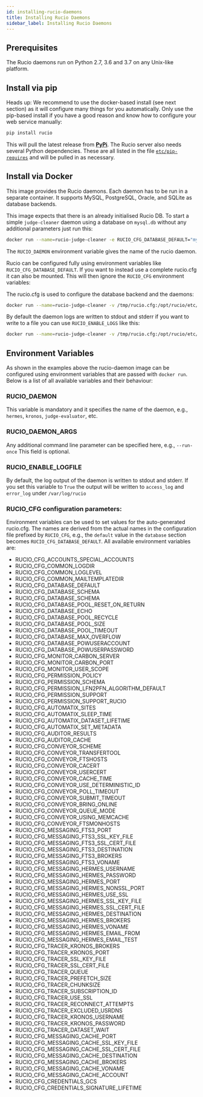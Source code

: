 ```yaml
---
id: installing-rucio-daemons
title: Installing Rucio Daemons
sidebar_label: Installing Rucio Daemons
---
```


## Prerequisites

The Rucio daemons run on Python 2.7, 3.6 and 3.7 on any Unix-like
platform.

## Install via pip

Heads up: We recommend to use the docker-based install (see next
section) as it will configure many things for you automatically. Only
use the pip-based install if you have a good reason and know how to
configure your web service manually:

```bash
pip install rucio
```

This will pull the latest release from
[__PyPi__](https://pypi.python.org/pypi/rucio/). The Rucio server also needs
several Python dependencies. These are all listed in the file
[`etc/pip-requires`](https://github.com/rucio/rucio/blob/master/etc/pip-requires)
and will be pulled in as necessary.


## Install via Docker

This image provides the Rucio daemons. Each daemon has to be run in a
separate container. It supports MySQL, PostgreSQL, Oracle, and SQLite as
database backends.

This image expects that there is an already initialised Rucio DB. To
start a simple `judge-cleaner` daemon using a database on
`mysql.db` without any additional parameters just run this:
```bash
docker run --name=rucio-judge-cleaner -e RUCIO_CFG_DATABASE_DEFAULT="mysql+pymysql://rucio:rucio@mysql.db/rucio" -e RUCIO_DAEMON=judge-cleaner  rucio/rucio-daemons
```

The `RUCIO_DAEMON` environment variable gives the name of
the rucio daemon.

Rucio can be configured fully using environment variables like
`RUCIO_CFG_DATABASE_DEFAULT`. If you want to instead use a
complete rucio.cfg it can also be mounted. This will then ignore the
`RUCIO_CFG` environment variables:

The rucio.cfg is used to configure the database backend and the daemons:

```bash
docker run --name=rucio-judge-cleaner -v /tmp/rucio.cfg:/opt/rucio/etc/rucio.cfg -e RUCIO_DAEMON=judge-cleaner  rucio/rucio-daemons
```

By default the daemon logs are written to stdout and stderr if you want
to write to a file you can use `RUCIO_ENABLE_LOGS` like
this:

```bash
docker run --name=rucio-judge-cleaner -v /tmp/rucio.cfg:/opt/rucio/etc/rucio.cfg -v /tmp/logs:/var/log/rucio -e RUCIO_DAEMON=judge-cleaner  -e RUCIO_ENABLE_LOGS=True rucio/rucio-daemons
```

## Environment Variables

As shown in the examples above the rucio-daemon image can be configured
using environment variables that are passed with `docker run`. 
Below is a list of all available variables and their
behaviour:

### RUCIO_DAEMON

This variable is mandatory and it specifies the name of the daemon,
e.g., `hermes`, `kronos`,
`judge-evaluator`, etc.

### RUCIO_DAEMON_ARGS

Any additional command line parameter can be specified here, e.g.,
`--run-once` This field is optional.

### RUCIO_ENABLE_LOGFILE

By default, the log output of the daemon is written to stdout and
stderr. If you set this variable to `True` the output will
be written to `access_log` and `error_log` under
`/var/log/rucio`

### RUCIO_CFG configuration parameters:

Environment variables can be used to set values for the auto-generated
rucio.cfg. The names are derived from the actual names in the
configuration file prefixed by `RUCIO_CFG`, e.g., the
`default` value in the `database` section
becomes `RUCIO_CFG_DATABASE_DEFAULT`. All available
environment variables are:

-   RUCIO_CFG_ACCOUNTS_SPECIAL_ACCOUNTS
-   RUCIO_CFG_COMMON_LOGDIR
-   RUCIO_CFG_COMMON_LOGLEVEL
-   RUCIO_CFG_COMMON_MAILTEMPLATEDIR
-   RUCIO_CFG_DATABASE_DEFAULT
-   RUCIO_CFG_DATABASE_SCHEMA
-   RUCIO_CFG_DATABASE_SCHEMA
-   RUCIO_CFG_DATABASE_POOL_RESET_ON_RETURN
-   RUCIO_CFG_DATABASE_ECHO
-   RUCIO_CFG_DATABASE_POOL_RECYCLE
-   RUCIO_CFG_DATABASE_POOL_SIZE
-   RUCIO_CFG_DATABASE_POOL_TIMEOUT
-   RUCIO_CFG_DATABASE_MAX_OVERFLOW
-   RUCIO_CFG_DATABASE_POWUSERACCOUNT
-   RUCIO_CFG_DATABASE_POWUSERPASSWORD
-   RUCIO_CFG_MONITOR_CARBON_SERVER
-   RUCIO_CFG_MONITOR_CARBON_PORT
-   RUCIO_CFG_MONITOR_USER_SCOPE
-   RUCIO_CFG_PERMISSION_POLICY
-   RUCIO_CFG_PERMISSION_SCHEMA
-   RUCIO_CFG_PERMISSION_LFN2PFN_ALGORITHM_DEFAULT
-   RUCIO_CFG_PERMISSION_SUPPORT
-   RUCIO_CFG_PERMISSION_SUPPORT_RUCIO
-   RUCIO_CFG_AUTOMATIX_SITES
-   RUCIO_CFG_AUTOMATIX_SLEEP_TIME
-   RUCIO_CFG_AUTOMATIX_DATASET_LIFETIME
-   RUCIO_CFG_AUTOMATIX_SET_METADATA
-   RUCIO_CFG_AUDITOR_RESULTS
-   RUCIO_CFG_AUDITOR_CACHE
-   RUCIO_CFG_CONVEYOR_SCHEME
-   RUCIO_CFG_CONVEYOR_TRANSFERTOOL
-   RUCIO_CFG_CONVEYOR_FTSHOSTS
-   RUCIO_CFG_CONVEYOR_CACERT
-   RUCIO_CFG_CONVEYOR_USERCERT
-   RUCIO_CFG_CONVEYOR_CACHE_TIME
-   RUCIO_CFG_CONVEYOR_USE_DETERMINISTIC_ID
-   RUCIO_CFG_CONVEYOR_POLL_TIMEOUT
-   RUCIO_CFG_CONVEYOR_SUBMIT_TIMEOUT
-   RUCIO_CFG_CONVEYOR_BRING_ONLINE
-   RUCIO_CFG_CONVEYOR_QUEUE_MODE
-   RUCIO_CFG_CONVEYOR_USING_MEMCACHE
-   RUCIO_CFG_CONVEYOR_FTSMONHOSTS
-   RUCIO_CFG_MESSAGING_FTS3_PORT
-   RUCIO_CFG_MESSAGING_FTS3_SSL_KEY_FILE
-   RUCIO_CFG_MESSAGING_FTS3_SSL_CERT_FILE
-   RUCIO_CFG_MESSAGING_FTS3_DESTINATION
-   RUCIO_CFG_MESSAGING_FTS3_BROKERS
-   RUCIO_CFG_MESSAGING_FTS3_VONAME
-   RUCIO_CFG_MESSAGING_HERMES_USERNAME
-   RUCIO_CFG_MESSAGING_HERMES_PASSWORD
-   RUCIO_CFG_MESSAGING_HERMES_PORT
-   RUCIO_CFG_MESSAGING_HERMES_NONSSL_PORT
-   RUCIO_CFG_MESSAGING_HERMES_USE_SSL
-   RUCIO_CFG_MESSAGING_HERMES_SSL_KEY_FILE
-   RUCIO_CFG_MESSAGING_HERMES_SSL_CERT_FILE
-   RUCIO_CFG_MESSAGING_HERMES_DESTINATION
-   RUCIO_CFG_MESSAGING_HERMES_BROKERS
-   RUCIO_CFG_MESSAGING_HERMES_VONAME
-   RUCIO_CFG_MESSAGING_HERMES_EMAIL_FROM
-   RUCIO_CFG_MESSAGING_HERMES_EMAIL_TEST
-   RUCIO_CFG_TRACER_KRONOS_BROKERS
-   RUCIO_CFG_TRACER_KRONOS_PORT
-   RUCIO_CFG_TRACER_SSL_KEY_FILE
-   RUCIO_CFG_TRACER_SSL_CERT_FILE
-   RUCIO_CFG_TRACER_QUEUE
-   RUCIO_CFG_TRACER_PREFETCH_SIZE
-   RUCIO_CFG_TRACER_CHUNKSIZE
-   RUCIO_CFG_TRACER_SUBSCRIPTION_ID
-   RUCIO_CFG_TRACER_USE_SSL
-   RUCIO_CFG_TRACER_RECONNECT_ATTEMPTS
-   RUCIO_CFG_TRACER_EXCLUDED_USRDNS
-   RUCIO_CFG_TRACER_KRONOS_USERNAME
-   RUCIO_CFG_TRACER_KRONOS_PASSWORD
-   RUCIO_CFG_TRACER_DATASET_WAIT
-   RUCIO_CFG_MESSAGING_CACHE_PORT
-   RUCIO_CFG_MESSAGING_CACHE_SSL_KEY_FILE
-   RUCIO_CFG_MESSAGING_CACHE_SSL_CERT_FILE
-   RUCIO_CFG_MESSAGING_CACHE_DESTINATION
-   RUCIO_CFG_MESSAGING_CACHE_BROKERS
-   RUCIO_CFG_MESSAGING_CACHE_VONAME
-   RUCIO_CFG_MESSAGING_CACHE_ACCOUNT
-   RUCIO_CFG_CREDENTIALS_GCS
-   RUCIO_CFG_CREDENTIALS_SIGNATURE_LIFETIME
